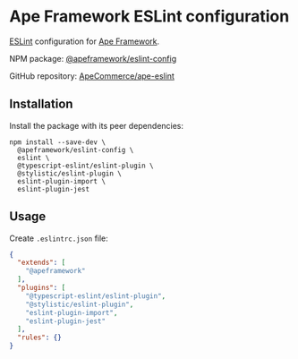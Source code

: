 # Ape Framework ESLint configuration

[ESLint](https://eslint.org) configuration for [Ape Framework](https://github.com/ApeCommerce/ape-framework).

NPM package: [@apeframework/eslint-config](https://www.npmjs.com/package/@apeframework/eslint-config)

GitHub repository: [ApeCommerce/ape-eslint](https://github.com/ApeCommerce/ape-eslint)

## Installation

Install the package with its peer dependencies:

```
npm install --save-dev \
  @apeframework/eslint-config \
  eslint \
  @typescript-eslint/eslint-plugin \
  @stylistic/eslint-plugin \
  eslint-plugin-import \
  eslint-plugin-jest
```

## Usage

Create `.eslintrc.json` file:

```json
{
  "extends": [
    "@apeframework"
  ],
  "plugins": [
    "@typescript-eslint/eslint-plugin",
    "@stylistic/eslint-plugin",
    "eslint-plugin-import",
    "eslint-plugin-jest"
  ],
  "rules": {}
}
```
